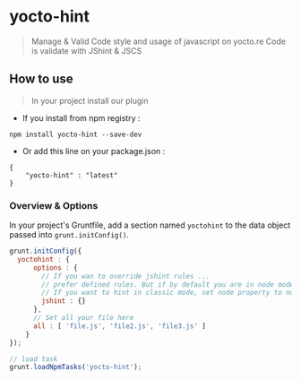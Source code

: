 # yocto-hint

> Manage & Valid Code style and usage of javascript on yocto.re 
> Code is validate with JShint & JSCS

## How to use

> In your project install our plugin

- If you install from npm registry : 

```shell
npm install yocto-hint --save-dev
```

 - Or add this line on your package.json : 

```shell
{
    "yocto-hint" : "latest"
}
```
### Overview & Options
In your project's Gruntfile, add a section named `yoctohint` to the data object passed into `grunt.initConfig()`.

```js
grunt.initConfig({
  yoctohint : {
      options : {
        // If you wan to override jshint rules ...
        // prefer defined rules. But if by default you are in node mode.
        // If you want to hint in classic mode, set node property to null
        jshint : {}
      },
      // Set all your file here
      all : [ 'file.js', 'file2.js', 'file3.js' ]
    }
});

// load task
grunt.loadNpmTasks('yocto-hint');
```
